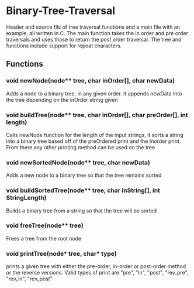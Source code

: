 # Binary-Tree-Traversal
Header and source fils of tree traversal functions and a main file with an example, all written in C.
The main function takes the in order and pre order traversals and uses those to return the post order traversal. The tree and functions include support for repeat characters.

## Functions

### void newNode(node** tree, char inOrder[], char newData)
  Adds a node to a binary tree, in any given order. It appends newData into the tree depending on the inOrder string given

### void buildTree(node** tree, char inOrder[], char preOrder[], int length)
  Calls newNode function for the length of the input strings, it sorts a string into a binary tree based off of the preOrdered print and the Inorder print. From there any other printing method can be used on the tree

### void newSortedNode(node** tree, char newData)
  Adds a new node to a binary tree so that the tree remains sorted

### void buildSortedTree(node** tree, char inString[], int StringLength)
  Builds a binary tree from a string so that the tree will be sorted

### void freeTree(node** tree)
  Frees a tree from the root node

### void printTree(node* tree, char* type)
  prints a given tree with either the pre-order, in-order or post-order method or the reverse versions. Valid types of print are "pre", "in", "post", "rev_pre", "rev_in", "rev_post"
